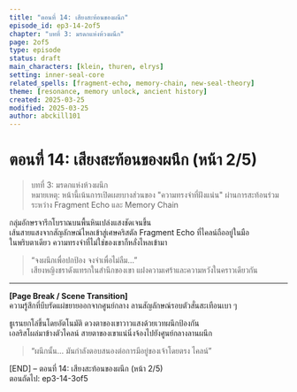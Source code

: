 ```yaml
---
title: "ตอนที่ 14: เสียงสะท้อนของผนึก"
episode_id: ep3-14-2of5
chapter: "บทที่ 3: มรดกแห่งห้วงผนึก"
page: 2of5
type: episode
status: draft
main_characters: [klein, thuren, elrys]
setting: inner-seal-core
related_spells: [fragment-echo, memory-chain, new-seal-theory]
theme: [resonance, memory unlock, ancient history]
created: 2025-03-25
modified: 2025-03-25
author: abckill101
---
```

# ตอนที่ 14: เสียงสะท้อนของผนึก (หน้า 2/5)

> บทที่ 3: มรดกแห่งห้วงผนึก\
> หมายเหตุ: หน้านี้เน้นการเปิดเผยบางส่วนของ "ความทรงจำที่ฝังแน่น" ผ่านการสะท้อนร่วมระหว่าง Fragment Echo และ Memory Chain

กลุ่มอักษรจารึกโบราณบนพื้นหินเปล่งแสงชัดเจนขึ้น  
เส้นสายแสงจากสัญลักษณ์ไหลเข้าสู่เศษคริสตัล Fragment Echo ที่ไคลน์ถืออยู่ในมือ  
ในพริบตาเดียว ความทรงจำที่ไม่ใช่ของเขาก็หลั่งไหลเข้ามา

> “จงผนึกเพื่อปกป้อง จงจำเพื่อไม่ลืม...”  
> เสียงหญิงชราดังแทรกในสำนึกของเขา แฝงความเศร้าและความหวังในคราวเดียวกัน

---

**[Page Break / Scene Transition]**  
ความรู้สึกที่บีบรัดแผ่ขยายออกจากศูนย์กลาง ลานสัญลักษณ์รอบตัวสั่นสะเทือนเบา ๆ

ธูเรนยกโล่ขึ้นโดยอัตโนมัติ ดวงตาของเขาวาวแสงด้วยเวทผนึกป้องกัน  
เอลริสโผล่มาข้างตัวไคลน์ สายตาของเขาแน่นิ่งจ้องไปยังศูนย์กลางลานผนึก

> “ผนึกนั้น... มันกำลังตอบสนองต่อการมีอยู่ของเจ้าโดยตรง ไคลน์”

[END] – ตอนที่ 14: เสียงสะท้อนของผนึก (หน้า 2/5)  
ตอนถัดไป:  ep3-14-3of5
